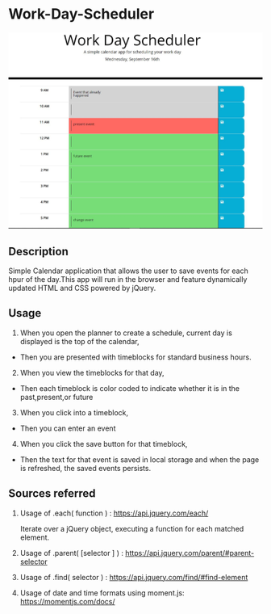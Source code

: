 # Work-Day-Scheduler 

<img src= "images/dayplanner.JPG" alt ="day-planner">


## Description

Simple Calendar application that allows the user to save events for each hpur of the day.This app will run in the browser and feature 
dynamically updated HTML and CSS powered by jQuery.

## Usage 

1. When you open the planner to create a schedule, current day is displayed is the top of the calendar,
  * Then you are presented with timeblocks for standard business hours.
2. When you view the timeblocks for that day,
  * Then each timeblock is color coded to indicate whether it is in the past,present,or future 
3. When you click into a timeblock,
  * Then you can enter an event
4. When you click the save button for that timeblock,
  * Then the text for that event is saved in local storage and when the page is refreshed, the saved events persists.



## Sources referred

1. Usage of .each( function ) : https://api.jquery.com/each/

   Iterate over a jQuery object, executing a function for each matched element.

2. Usage of .parent( [selector ] ) : https://api.jquery.com/parent/#parent-selector

3. Usage of .find( selector ) : https://api.jquery.com/find/#find-element 

4. Usage of date and time formats using moment.js: https://momentjs.com/docs/

